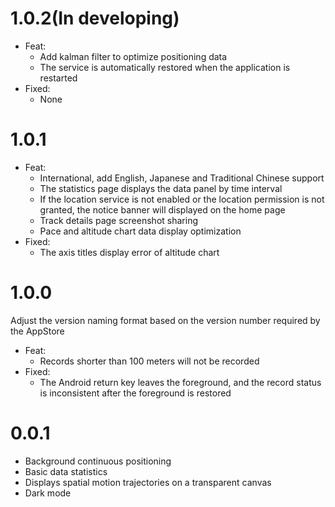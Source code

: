 # 1.0.2(In developing)
- Feat:
    - Add kalman filter to optimize positioning data
    - The service is automatically restored when the application is restarted
- Fixed:
    - None

# 1.0.1
- Feat:
    - International, add English, Japanese and Traditional Chinese support
    - The statistics page displays the data panel by time interval
    - If the location service is not enabled or the location permission is not granted, the notice banner will displayed on the home page
    - Track details page screenshot sharing
    - Pace and altitude chart data display optimization
- Fixed:
    - The axis titles display error of altitude chart

# 1.0.0

Adjust the version naming format based on the version number required by the AppStore

- Feat:
    - Records shorter than 100 meters will not be recorded
- Fixed:
    - The Android return key leaves the foreground, and the record status is inconsistent after the foreground is restored

# 0.0.1
- Background continuous positioning
- Basic data statistics
- Displays spatial motion trajectories on a transparent canvas
- Dark mode


